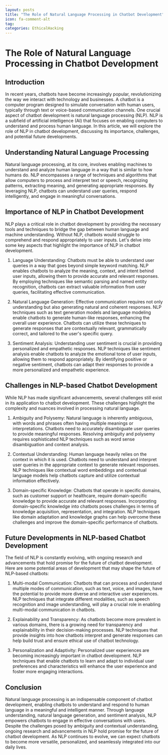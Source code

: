 ```yaml
---
layout: posts
title: "The Role of Natural Language Processing in Chatbot Development"
icon: fa-comment-alt
tag:      
categories: EthicalHacking
---
```



# The Role of Natural Language Processing in Chatbot Development

## Introduction

In recent years, chatbots have become increasingly popular, revolutionizing the way we interact with technology and businesses. A chatbot is a computer program designed to simulate conversation with human users, typically through text or voice-based communication channels. One crucial aspect of chatbot development is natural language processing (NLP). NLP is a subfield of artificial intelligence (AI) that focuses on enabling computers to understand and process human language. In this article, we will explore the role of NLP in chatbot development, discussing its importance, challenges, and potential future developments.

## Understanding Natural Language Processing

Natural language processing, at its core, involves enabling machines to understand and analyze human language in a way that is similar to how humans do. NLP encompasses a range of techniques and algorithms that allow computers to process and interpret text or speech, recognizing patterns, extracting meaning, and generating appropriate responses. By leveraging NLP, chatbots can understand user queries, respond intelligently, and engage in meaningful conversations.

## Importance of NLP in Chatbot Development

NLP plays a critical role in chatbot development by providing the necessary tools and techniques to bridge the gap between human language and machine understanding. Without NLP, chatbots would struggle to comprehend and respond appropriately to user inputs. Let's delve into some key aspects that highlight the importance of NLP in chatbot development.

1. Language Understanding: Chatbots must be able to understand user queries in a way that goes beyond simple keyword matching. NLP enables chatbots to analyze the meaning, context, and intent behind user inputs, allowing them to provide accurate and relevant responses. By employing techniques like semantic parsing and named entity recognition, chatbots can extract valuable information from user queries, facilitating effective communication.

2. Natural Language Generation: Effective communication requires not only understanding but also generating natural and coherent responses. NLP techniques such as text generation models and language modeling enable chatbots to generate human-like responses, enhancing the overall user experience. Chatbots can utilize these techniques to generate responses that are contextually relevant, grammatically correct, and tailored to the user's specific query.

3. Sentiment Analysis: Understanding user sentiment is crucial in providing personalized and empathetic responses. NLP techniques like sentiment analysis enable chatbots to analyze the emotional tone of user inputs, allowing them to respond appropriately. By identifying positive or negative sentiment, chatbots can adapt their responses to provide a more personalized and empathetic experience.

## Challenges in NLP-based Chatbot Development

While NLP has made significant advancements, several challenges still exist in its application to chatbot development. These challenges highlight the complexity and nuances involved in processing natural language.

1. Ambiguity and Polysemy: Natural language is inherently ambiguous, with words and phrases often having multiple meanings or interpretations. Chatbots need to accurately disambiguate user queries to provide meaningful responses. Resolving ambiguity and polysemy requires sophisticated NLP techniques such as word sense disambiguation and context analysis.

2. Contextual Understanding: Human language heavily relies on the context in which it is used. Chatbots need to understand and interpret user queries in the appropriate context to generate relevant responses. NLP techniques like contextual word embeddings and contextual language models help chatbots capture and utilize contextual information effectively.

3. Domain-specific Knowledge: Chatbots that operate in specific domains, such as customer support or healthcare, require domain-specific knowledge to provide accurate and relevant responses. Incorporating domain-specific knowledge into chatbots poses challenges in terms of knowledge acquisition, representation, and integration. NLP techniques like domain adaptation and knowledge graphs can help overcome these challenges and improve the domain-specific performance of chatbots.

## Future Developments in NLP-based Chatbot Development

The field of NLP is constantly evolving, with ongoing research and advancements that hold promise for the future of chatbot development. Here are some potential areas of development that may shape the future of NLP-based chatbots:

1. Multi-modal Communication: Chatbots that can process and understand multiple modes of communication, such as text, voice, and images, have the potential to provide more diverse and interactive user experiences. NLP techniques that integrate different modalities, such as speech recognition and image understanding, will play a crucial role in enabling multi-modal communication in chatbots.

2. Explainability and Transparency: As chatbots become more prevalent in various domains, there is a growing need for transparency and explainability in their decision-making processes. NLP techniques that provide insights into how chatbots interpret and generate responses can help build trust and ensure ethical use of chatbot technology.

3. Personalization and Adaptivity: Personalized user experiences are becoming increasingly important in chatbot development. NLP techniques that enable chatbots to learn and adapt to individual user preferences and characteristics will enhance the user experience and foster more engaging interactions.

## Conclusion

Natural language processing is an indispensable component of chatbot development, enabling chatbots to understand and respond to human language in a meaningful and intelligent manner. Through language understanding, natural language generation, and sentiment analysis, NLP empowers chatbots to engage in effective conversations with users. Despite the challenges posed by ambiguity and contextual understanding, ongoing research and advancements in NLP hold promise for the future of chatbot development. As NLP continues to evolve, we can expect chatbots to become more versatile, personalized, and seamlessly integrated into our daily lives.